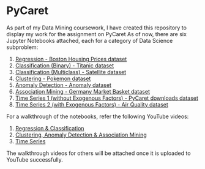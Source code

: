 # PyCaret
As part of my Data Mining coursework, I have created this repository to display my work for the assignment on PyCaret As of now, there are six Jupyter Notebooks attached, each for a category of Data Science subproblem:
1. [Regression - Boston Housing Prices dataset](https://colab.research.google.com/drive/1VMoUHnvs6AIOilHuZt8q8m_SBqjFYy8j?usp=sharing)
2. [Classification (Binary) - Titanic dataset](https://colab.research.google.com/drive/1DUNqCy3UeWBkP72vhoAiYYHrFoVZ2zJ0?usp=sharing)
3. [Classification (Multiclass) - Satellite dataset](https://colab.research.google.com/drive/1PLP03IzYVNw-wmLxp56wbzKLaQ6AUdAX?usp=sharing)
4. [Clustering - Pokemon dataset](https://colab.research.google.com/drive/178_Hb3EMUJErq4uxMnQqNwLfPPVbVqXB?usp=sharing)
5. [Anomaly Detection - Anomaly dataset](https://colab.research.google.com/drive/1URnS6uwASNOk0FEmaNaXj7MkIIDqPFoU?usp=sharing)
6. [Association Mining - Germany Market Basket dataset](https://colab.research.google.com/drive/1U-5cfUfk17cHyg58h4_522O3EvpxnaaO?usp=sharing)
7. [Time Series 1 (without Exogenous Factors) - PyCaret downloads dataset](https://colab.research.google.com/drive/1lDSqXz7Se2YAVHgKybVJFBcAw-ZOZ_kL?usp=sharing)
8. [Time Series 2 (with Exogenous Factors) - Air Quality dataset](https://colab.research.google.com/drive/1GzBb9UDa-IMhc0J4DtWHsTpXvkIomilp?usp=sharing)

For a walkthrough of the notebooks, refer the following YouTube videos:
1. [Regression & Classification](https://youtu.be/GZTmRp87uzY)
2. [Clustering, Anomaly Detection & Association Mining](https://youtu.be/40yD3J9s-ng)
3. [Time Series](https://youtu.be/vOf27sVH-DQ)

The walkthrough videos for others will be attached once it is uploaded to YouTube successfully.
